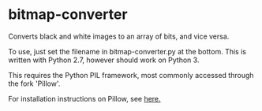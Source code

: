 # bitmap-converter
Converts black and white images to an array of bits, and vice versa.

To use, just set the filename in bitmap-converter.py at the bottom. This is written with Python 2.7, however should work on Python 3.

This requires the Python PIL framework, most commonly accessed through the fork 'Pillow'.

For installation instructions on Pillow, see [here.](http://pillow.readthedocs.io/en/latest/installation.html)